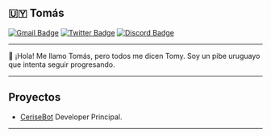 ## :uruguay: Tomás 
[![Gmail Badge](https://img.shields.io/badge/-Gmail-c14438?style=flat-square&logo=Gmail&logoColor=white&link=mailto:tomas.abcontacto@gmail.com)](mailto:tomas.abcontacto@gmail.com)
[![Twitter Badge](https://img.shields.io/badge/-Twitter-1da1f2?style=flat-square&labelColor=1da1f2&logo=twitter&logoColor=white&link=https://www.twitter.com/idktomas_/)](https://www.twitter.com/idktomas_/)
[![Discord Badge](https://img.shields.io/badge/Discord-blue?logo=discord&logoColor=white)](https://discordapp.com/users/454774829162430483)

----

:wave: ¡Hola! Me llamo Tomás, pero todos me dicen Tomy. Soy un pibe uruguayo que intenta seguir progresando.

----

## Proyectos
- [CeriseBot](https://github.com/IdkTomas/CeriseBot) Developer Principal.

----
